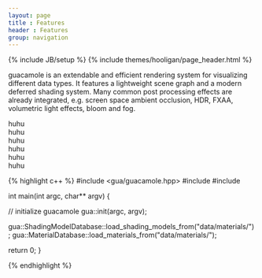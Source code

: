 ```yaml
---
layout: page
title : Features
header : Features
group: navigation
---
```

{% include JB/setup %}
{% include themes/hooligan/page_header.html %}

guacamole is an extendable and efficient rendering system for visualizing different data types. It features a lightweight scene graph and a modern deferred shading system. Many common post processing effects are already integrated, e.g. screen space ambient occlusion, HDR, FXAA, volumetric light effects, bloom and fog.

<div class="row">
  <div class="span4">
    <div class="well">
      huhu
    </div>
  </div>
  <div class="span4">
    <div class="well">
      huhu
    </div>
  </div>
  <div class="span4">
    <div class="well">
      huhu
    </div>
  </div>
</div>

<div class="row">
  <div class="span4">
    <div class="well">
      huhu
    </div>
  </div>
  <div class="span4">
    <div class="well">
      huhu
    </div>
  </div>
  <div class="span4">
    <div class="well">
      huhu
    </div>
  </div>
</div>

{% highlight c++ %}
#include <gua/guacamole.hpp>
#include <thread>
#include <chrono>

int main(int argc, char** argv) {

  // initialize guacamole
  gua::init(argc, argv);

  gua::ShadingModelDatabase::load_shading_models_from("data/materials/");
  gua::MaterialDatabase::load_materials_from("data/materials/");

  return 0;
}

{% endhighlight %}

